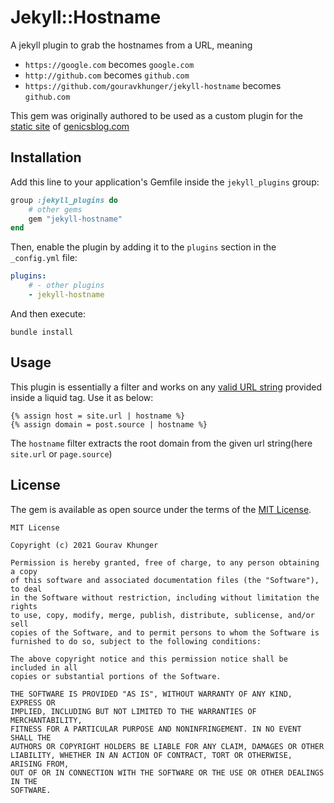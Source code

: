 # Jekyll::Hostname

A jekyll plugin to grab the hostnames from a URL, meaning

- `https://google.com` becomes `google.com`
- `http://github.com` becomes `github.com`
- `https://github.com/gouravkhunger/jekyll-hostname` becomes `github.com`

This gem was originally authored to be used as a custom plugin for the [static site](https://github.com/genicsblog/genicsblog.github.io) of [genicsblog.com](https://genicsblog.com)

## Installation

Add this line to your application's Gemfile inside the `jekyll_plugins` group:

```ruby
group :jekyll_plugins do
    # other gems
    gem "jekyll-hostname"
end
```

Then, enable the plugin by adding it to the `plugins` section in the `_config.yml` file:

```yaml
plugins:
    # - other plugins
    - jekyll-hostname
```

And then execute:

```shell
bundle install
```

## Usage

This plugin is essentially a filter and works on any [valid URL string](https://en.wikipedia.org/wiki/URL#Syntax) provided inside a liquid tag. Use it as below:

```liquid
{% assign host = site.url | hostname %}
{% assign domain = post.source | hostname %}
```

The `hostname` filter extracts the root domain from the given url string(here `site.url` or `page.source`)

## License

The gem is available as open source under the terms of the [MIT License](https://opensource.org/licenses/MIT).

```
MIT License

Copyright (c) 2021 Gourav Khunger

Permission is hereby granted, free of charge, to any person obtaining a copy
of this software and associated documentation files (the "Software"), to deal
in the Software without restriction, including without limitation the rights
to use, copy, modify, merge, publish, distribute, sublicense, and/or sell
copies of the Software, and to permit persons to whom the Software is
furnished to do so, subject to the following conditions:

The above copyright notice and this permission notice shall be included in all
copies or substantial portions of the Software.

THE SOFTWARE IS PROVIDED "AS IS", WITHOUT WARRANTY OF ANY KIND, EXPRESS OR
IMPLIED, INCLUDING BUT NOT LIMITED TO THE WARRANTIES OF MERCHANTABILITY,
FITNESS FOR A PARTICULAR PURPOSE AND NONINFRINGEMENT. IN NO EVENT SHALL THE
AUTHORS OR COPYRIGHT HOLDERS BE LIABLE FOR ANY CLAIM, DAMAGES OR OTHER
LIABILITY, WHETHER IN AN ACTION OF CONTRACT, TORT OR OTHERWISE, ARISING FROM,
OUT OF OR IN CONNECTION WITH THE SOFTWARE OR THE USE OR OTHER DEALINGS IN THE
SOFTWARE.
```
